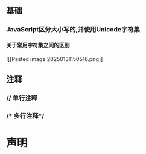 ## 基础
### JavaScript区分大小写的,并使用Unicode字符集
####                                        关于常用字符集之间的区别

![[Pasted image 20250131150516.png]]

## 注释
### // 单行注释
### /* 多行注释*/

# 声明

